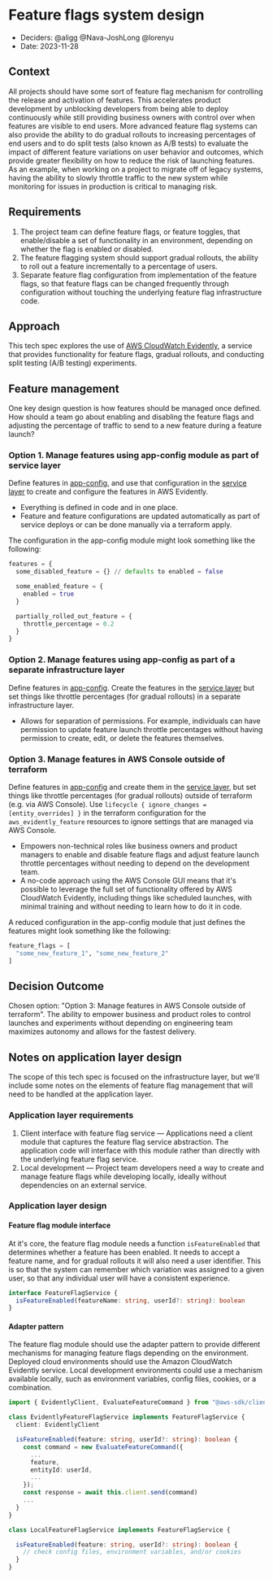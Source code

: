 # Feature flags system design

* Deciders: @aligg @Nava-JoshLong @lorenyu
* Date: 2023-11-28

## Context

All projects should have some sort of feature flag mechanism for controlling the release and activation of features. This accelerates product development by unblocking developers from being able to deploy continuously while still providing business owners with control over when features are visible to end users. More advanced feature flag systems can also provide the ability to do gradual rollouts to increasing percentages of end users and to do split tests (also known as A/B tests) to evaluate the impact of different feature variations on user behavior and outcomes, which provide greater flexibility on how to reduce the risk of launching features. As an example, when working on a project to migrate off of legacy systems, having the ability to slowly throttle traffic to the new system while monitoring for issues in production is critical to managing risk.

## Requirements

1. The project team can define feature flags, or feature toggles, that enable/disable a set of functionality in an environment, depending on whether the flag is enabled or disabled.
2. The feature flagging system should support gradual rollouts, the ability to roll out a feature incrementally to a percentage of users.
3. Separate feature flag configuration from implementation of the feature flags, so that feature flags can be changed frequently through configuration without touching the underlying feature flag infrastructure code.

## Approach

This tech spec explores the use of [AWS CloudWatch Evidently](https://docs.aws.amazon.com/AmazonCloudWatch/latest/monitoring/CloudWatch-Evidently.html), a service that provides functionality for feature flags, gradual rollouts, and conducting split testing (A/B testing) experiments.

## Feature management

One key design question is how features should be managed once defined. How should a team go about enabling and disabling the feature flags and adjusting the percentage of traffic to send to a new feature during a feature launch?

### Option 1. Manage features using app-config module as part of service layer

Define features in [app-config](/infra/app/app-config/), and use that configuration in the [service layer](/infra/app/service/) to create and configure the features in AWS Evidently.

* Everything is defined in code and in one place.
* Feature and feature configurations are updated automatically as part of service deploys or can be done manually via a terraform apply.

The configuration in the app-config module might look something like the following:

```terraform
features = {
  some_disabled_feature = {} // defaults to enabled = false

  some_enabled_feature = {
    enabled = true
  }

  partially_rolled_out_feature = {
    throttle_percentage = 0.2
  }
}
```

### Option 2. Manage features using app-config as part of a separate infrastructure layer

Define features in [app-config](/infra/app/app-config/main.tf). Create the features in the [service layer](/infra/app/service/) but set things like throttle percentages (for gradual rollouts) in a separate infrastructure layer.

* Allows for separation of permissions. For example, individuals can have permission to update feature launch throttle percentages without having permission to create, edit, or delete the features themselves.

### Option 3. Manage features in AWS Console outside of terraform

Define features in [app-config](/infra/app/app-config/main.tf) and create them in the [service layer](/infra/app/service), but set things like throttle percentages (for gradual rollouts) outside of terraform (e.g. via AWS Console). Use `lifecycle { ignore_changes = [entity_overrides] }` in the terraform configuration for the `aws_evidently_feature` resources to ignore settings that are managed via AWS Console.

* Empowers non-technical roles like business owners and product managers to enable and disable feature flags and adjust feature launch throttle percentages without needing to depend on the development team.
* A no-code approach using the AWS Console GUI means that it's possible to leverage the full set of functionality offered by AWS CloudWatch Evidently, including things like scheduled launches, with minimal training and without needing to learn how to do it in code.

A reduced configuration in the app-config module that just defines the features might look something like the following:

```terraform
feature_flags = [
  "some_new_feature_1", "some_new_feature_2"
]
```

## Decision Outcome

Chosen option: "Option 3: Manage features in AWS Console outside of terraform". The ability to empower business and product roles to control launches and experiments without depending on engineering team maximizes autonomy and allows for the fastest delivery.

## Notes on application layer design

The scope of this tech spec is focused on the infrastructure layer, but we'll include some notes on the elements of feature flag management that will need to be handled at the application layer.


### Application layer requirements

1. Client interface with feature flag service — Applications need a client module that captures the feature flag service abstraction. The application code will interface with this module rather than directly with the underlying feature flag service.
2. Local development — Project team developers need a way to create and manage feature flags while developing locally, ideally without dependencies on an external service.

### Application layer design

#### Feature flag module interface

At it's core, the feature flag module needs a function `isFeatureEnabled` that determines whether a feature has been enabled. It needs to accept a feature name, and for gradual rollouts it will also need a user identifier. This is so that the system can remember which variation was assigned to a given user, so that any individual user will have a consistent experience.

```ts
interface FeatureFlagService {
  isFeatureEnabled(featureName: string, userId?: string): boolean
}
```

#### Adapter pattern

The feature flag module should use the adapter pattern to provide different mechanisms for managing feature flags depending on the environment. Deployed cloud environments should use the Amazon CloudWatch Evidently service. Local development environments could use a mechanism available locally, such as environment variables, config files, cookies, or a combination.

```ts
import { EvidentlyClient, EvaluateFeatureCommand } from "@aws-sdk/client-evidently";

class EvidentlyFeatureFlagService implements FeatureFlagService {
  client: EvidentlyClient

  isFeatureEnabled(feature: string, userId?: string): boolean {
    const command = new EvaluateFeatureCommand({
      ...
      feature,
      entityId: userId,
      ...
    });
    const response = await this.client.send(command)
    ...
  }
}
```

```ts
class LocalFeatureFlagService implements FeatureFlagService {

  isFeatureEnabled(feature: string, userId?: string): boolean {
    // check config files, environment variables, and/or cookies
  }
}
```
